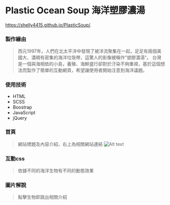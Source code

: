 # Plastic Ocean Soup 海洋塑膠濃湯
https://shelly4415.github.io/PlasticSoup/.


### 製作緣由
> 西元1997年，人們在北太平洋中發現了被洋流聚集在一起，足足有兩個美國大、濃稠有密集的海洋垃圾帶，這驚人的影像被稱作”塑膠濃湯”。
台灣是一個與海相依的小島，養殖、海鮮盛行卻對於汙染不夠重視，基於這個想法而製作了簡單的互動網頁，希望讓使用者開始注意到海洋議題。

### 使用技術
* HTML
* SCSS
* Boostrap
* JavaScript
* jQuery

### 首頁
> 網站標題及內容介紹，右上為相關網站連結
![Alt text](https://static.104.com.tw/logo/104logo_200x200.png)

### 互動css
> 依據不同的海洋生物有不同的動態效果

### 圖片解說
> 點擊生物即跳出相關介紹
